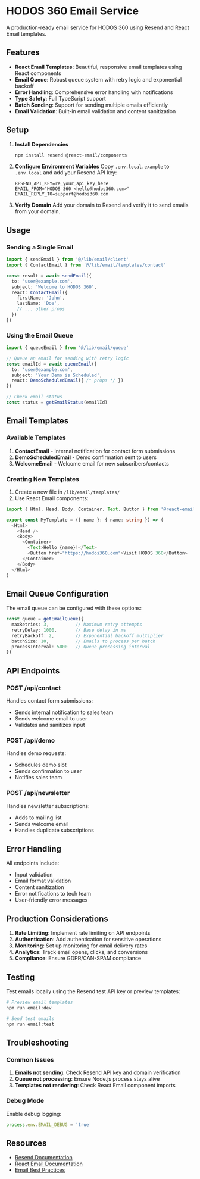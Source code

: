 # HODOS 360 Email Service

A production-ready email service for HODOS 360 using Resend and React Email templates.

## Features

- **React Email Templates**: Beautiful, responsive email templates using React components
- **Email Queue**: Robust queue system with retry logic and exponential backoff
- **Error Handling**: Comprehensive error handling with notifications
- **Type Safety**: Full TypeScript support
- **Batch Sending**: Support for sending multiple emails efficiently
- **Email Validation**: Built-in email validation and content sanitization

## Setup

1. **Install Dependencies**
   ```bash
   npm install resend @react-email/components
   ```

2. **Configure Environment Variables**
   Copy `.env.local.example` to `.env.local` and add your Resend API key:
   ```
   RESEND_API_KEY=re_your_api_key_here
   EMAIL_FROM="HODOS 360 <hello@hodos360.com>"
   EMAIL_REPLY_TO=support@hodos360.com
   ```

3. **Verify Domain**
   Add your domain to Resend and verify it to send emails from your domain.

## Usage

### Sending a Single Email

```typescript
import { sendEmail } from '@/lib/email/client'
import { ContactEmail } from '@/lib/email/templates/contact'

const result = await sendEmail({
  to: 'user@example.com',
  subject: 'Welcome to HODOS 360',
  react: ContactEmail({ 
    firstName: 'John',
    lastName: 'Doe',
    // ... other props
  })
})
```

### Using the Email Queue

```typescript
import { queueEmail } from '@/lib/email/queue'

// Queue an email for sending with retry logic
const emailId = await queueEmail({
  to: 'user@example.com',
  subject: 'Your Demo is Scheduled',
  react: DemoScheduledEmail({ /* props */ })
})

// Check email status
const status = getEmailStatus(emailId)
```

## Email Templates

### Available Templates

1. **ContactEmail** - Internal notification for contact form submissions
2. **DemoScheduledEmail** - Demo confirmation sent to users
3. **WelcomeEmail** - Welcome email for new subscribers/contacts

### Creating New Templates

1. Create a new file in `/lib/email/templates/`
2. Use React Email components:

```typescript
import { Html, Head, Body, Container, Text, Button } from '@react-email/components'

export const MyTemplate = ({ name }: { name: string }) => (
  <Html>
    <Head />
    <Body>
      <Container>
        <Text>Hello {name}!</Text>
        <Button href="https://hodos360.com">Visit HODOS 360</Button>
      </Container>
    </Body>
  </Html>
)
```

## Email Queue Configuration

The email queue can be configured with these options:

```typescript
const queue = getEmailQueue({
  maxRetries: 3,          // Maximum retry attempts
  retryDelay: 1000,       // Base delay in ms
  retryBackoff: 2,        // Exponential backoff multiplier
  batchSize: 10,          // Emails to process per batch
  processInterval: 5000   // Queue processing interval
})
```

## API Endpoints

### POST /api/contact
Handles contact form submissions:
- Sends internal notification to sales team
- Sends welcome email to user
- Validates and sanitizes input

### POST /api/demo
Handles demo requests:
- Schedules demo slot
- Sends confirmation to user
- Notifies sales team

### POST /api/newsletter
Handles newsletter subscriptions:
- Adds to mailing list
- Sends welcome email
- Handles duplicate subscriptions

## Error Handling

All endpoints include:
- Input validation
- Email format validation
- Content sanitization
- Error notifications to tech team
- User-friendly error messages

## Production Considerations

1. **Rate Limiting**: Implement rate limiting on API endpoints
2. **Authentication**: Add authentication for sensitive operations
3. **Monitoring**: Set up monitoring for email delivery rates
4. **Analytics**: Track email opens, clicks, and conversions
5. **Compliance**: Ensure GDPR/CAN-SPAM compliance

## Testing

Test emails locally using the Resend test API key or preview templates:

```bash
# Preview email templates
npm run email:dev

# Send test emails
npm run email:test
```

## Troubleshooting

### Common Issues

1. **Emails not sending**: Check Resend API key and domain verification
2. **Queue not processing**: Ensure Node.js process stays alive
3. **Templates not rendering**: Check React Email component imports

### Debug Mode

Enable debug logging:
```typescript
process.env.EMAIL_DEBUG = 'true'
```

## Resources

- [Resend Documentation](https://resend.com/docs)
- [React Email Documentation](https://react.email)
- [Email Best Practices](https://resend.com/docs/best-practices)